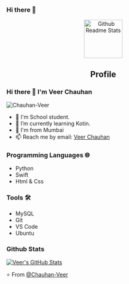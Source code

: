 ### Hi there 👋

<!--
**Chauhan-Veer/Chauhan-Veer** is a ✨ _special_ ✨ repository because its `README.md` (this file) appears on your GitHub profile.

Here are some ideas to get you started:

- 🔭 I’m currently working on ...
- 🌱 I’m currently learning ...
- 👯 I’m looking to collaborate on ...
- 🤔 I’m looking for help with ...
- 💬 Ask me about ...
- 📫 How to reach me: ...
- 😄 Pronouns: ...
- ⚡ Fun fact: ...
-->

<p align="center">
 <img width="100px" src="https://res.cloudinary.com/anuraghazra/image/upload/v1594908242/logo_ccswme.svg" align="center" alt="Github Readme Stats" />
 <h2 align="center">Profile</h2>
</p>

### Hi there 👋 I'm Veer Chauhan



<img src="https://komarev.com/ghpvc/?username=Chauhan-Veer" alt="Chauhan-Veer" />

<!-- <div> -->
<!--  <p> -->
- 🏫 I'm School student.
- 💪 I’m currently learning Kotin.
- 📍 I'm from Mumbai
- 📫 Reach me by email: [Veer Chauhan](mailto:chauhanveer904@gmail.com)

<!-- I have excellent design & coding skills, as well as an ability to convert requirements into exciting online applications. -->
<!-- </p> -->
<!-- </div> -->

### Programming Languages 🌐

- Python
- Swift
- Html & Css

 
### Tools 🛠️

- MySQL
- Git
- VS Code
- Ubuntu


### Github Stats

[![Veer's GitHub Stats](https://github-readme-stats.vercel.app/api?username=Chauhan-Veer&show_icons=true&count_private=true)](https://github.com/Chauhan-Veer)


⭐️ From [@Chauhan-Veer](https://github.com/Chauhan-Veer)
